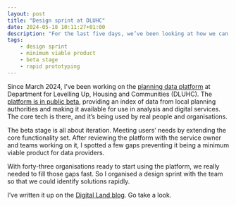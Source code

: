 ```yaml
---
layout: post
title: "Design sprint at DLUHC"
date: 2024-05-18 10:11:27+01:00
description: "For the last five days, we’ve been looking at how we can make it easier for local planning authorities (LPAs) to provide data to our specifications. Instead of doing that in a standard delivery cycle, the team assembled in London for a design sprint."
tags:
    - design sprint
    - minimum viable product
    - beta stage
    - rapid prototyping
---
```


Since March 2024, I've been working on the [planning data platform](https://planning.data.gov.uk) at Department for Levelling Up, Housing and Communities (DLUHC). The [platform is in public beta](https://digital-land.github.io/blog-post/beta-team/), providing an index of data from local planning authorities and making it available for use in analysis and digital services. The core tech is there, and it’s being used by real people and organisations.

The beta stage is all about iteration. Meeting users’ needs by extending the core functionality set. After reviewing the platform with the service owner and teams working on it, I spotted a few gaps preventing it being a minimum viable product for data providers. 

With forty-three organisations ready to start using the platform, we really needed to fill those gaps fast. So I organised a design sprint with the team so that we could identify solutions rapidly. 

I’ve written it up on the [Digital Land blog](https://digital-land.github.io/blog-post/jamming-together/). Go take a look.